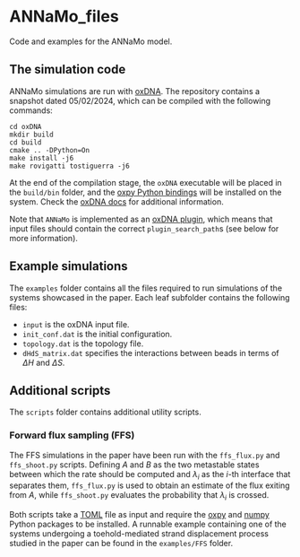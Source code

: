 # ANNaMo_files

Code and examples for the ANNaMo model.

## The simulation code

ANNaMo simulations are run with [oxDNA](https://github.com/lorenzo-rovigatti/oxDNA). The repository contains a snapshot dated 05/02/2024, which can be compiled with the following commands:

```
cd oxDNA
mkdir build
cd build
cmake .. -DPython=On
make install -j6
make rovigatti tostiguerra -j6
```

At the end of the compilation stage, the `oxDNA` executable will be placed in the `build/bin` folder, and the [oxpy Python bindings](https://lorenzo-rovigatti.github.io/oxDNA/oxpy/index.html) will be installed on the system. Check the [oxDNA docs](https://lorenzo-rovigatti.github.io/oxDNA/) for additional information.

Note that `ANNaMo` is implemented as an [oxDNA plugin](https://lorenzo-rovigatti.github.io/oxDNA/input.html#plugins-options), which means that input files should contain the correct `plugin_search_path`s (see below for more information).

## Example simulations

The `examples` folder contains all the files required to run simulations of the systems showcased in the paper. Each leaf subfolder contains the following files:

* `input` is the oxDNA input file.
* `init_conf.dat` is the initial configuration.
* `topology.dat` is the topology file.
* `dHdS_matrix.dat` specifies the interactions between beads in terms of $\Delta H$ and $\Delta S$.

## Additional scripts

The `scripts` folder contains additional utility scripts.

### Forward flux sampling (FFS)

The FFS simulations in the paper have been run with the `ffs_flux.py` and `ffs_shoot.py` scripts. Defining $A$ and $B$ as the two metastable states between which the rate should be computed and $\lambda_i$ as the $i$-th interface that separates them,  `ffs_flux.py` is used to obtain an estimate of the flux exiting from $A$, while `ffs_shoot.py` evaluates the probability that $\lambda_i$ is crossed.

Both scripts take a [TOML](https://toml.io/en/) file as input and require the [oxpy](https://lorenzo-rovigatti.github.io/oxDNA/oxpy/index.html) and [numpy](https://numpy.org/) Python packages to be installed. A runnable example containing one of the systems undergoing a toehold-mediated strand displacement process studied in the paper can be found in the `examples/FFS` folder.
